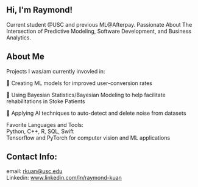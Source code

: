 ## Hi, I'm Raymond! 
Current student @USC and previous ML@Afterpay. Passionate About The Intersection of Predictive Modeling, Software Development, and Business Analytics.

## About Me

Projects I was/am currently invovled in:  

📲 Creating ML models for improved user-conversion rates  
  
🧮 Using Bayesian Statistics/Bayesian Modeling to help facilitate rehabilitations in Stoke Patients  
  
📡 Applying AI techniques to auto-detect and delete noise from datasets  

Favorite Languages and Tools:  
Python, C++, R, SQL, Swift  
Tensorflow and PyTorch for computer vision and ML applications  

## Contact Info:  
email: rkuan@usc.edu  
Linkedin: www.linkedin.com/in/raymond-kuan  
